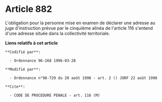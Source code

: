 # Article 882

L'obligation pour la personne mise en examen de déclarer une adresse au juge d'instruction prévue par le cinquième alinéa de
l'article 116 s'entend d'une adresse située dans la collectivité territoriale.

**Liens relatifs à cet article**

	**Codifié par**:

	  - Ordonnance 96-268 1996-03-28

	**Modifié par**:

	  - Ordonnance n°98-729 du 20 août 1998 - art. 2 () JORF 22 août 1998

	**Cite**:

	  - CODE DE PROCEDURE PENALE - art. 116 (M)

